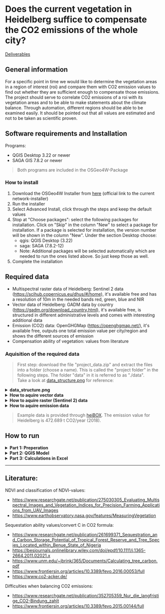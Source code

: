 # Does the current vegetation in Heidelberg suffice to compensate the CO2 emissions of the whole city?

<a href="https://github.com/fossgis2122/home/blob/e5aa74674c3a5d00ed566d79ccd8507bb6f41c33/docs/project_deliverables.md">Deliverables</a>

## General information

For a specific point in time we would like to determine the vegetation areas in a region of interest (roi) and compare them with CO2 emission values to find out whether they are sufficient enough to compensate those emissions. The project should serve to correlate CO2 emissions of a roi with its vegetation areas and to be able to make statements about the climate balance. Through automation, different regions should be able to be examined easily. It should be pointed out that all values are estimated and not to be taken as scientific proven.

## Software requirements and Installation

Programs:
- QGIS Desktop 3.22 or newer
- SAGA GIS 7.8.2 or newer
> Both programs are included in the OSGeo4W-Package

### How to install

1. Download the OSGeo4W Installer from <a href="http://download.osgeo.org/osgeo4w/v2/osgeo4w-setup.exe">here</a> (official link to the current network-installer)
2. Run the installer
3. Select Advanced Install, click through the steps and keep the default values
4. Stop at "Choose packages": select the following packages for installation. Click on "Skip" in the column "New" to select a package for installation. If a package is selected for installation, the version number will be shown in the column "New". Under the section Desktop choose:
    - qgis: QGIS Desktop (3.22)
    - saga: SAGA (7.8.2-12)
    - Note: Additional packages will be selected automatically which are needed to run the ones listed above. So just keep those as well.
5. Complete the installation

## Required data

- Multispectral raster data of Heidelberg: Sentinel 2 data (https://scihub.copernicus.eu/dhus/#/home), it's available free and has a resolution of 10m in the needed bands red, green, blue and NIR 
- Vector data of Heidelberg: GADM data by country (https://gadm.org/download_country.html), it's available free, is structured in different administrative levels and comes with interesting additional data
- Emission (CO2) data: OpenGHGMap (https://openghgmap.net/), it's available free, outputs one total emission value per city/region and shows the different sources of emission
- Compensation ability of vegetation: values from literature 

### Aquisition of the required data

> First step: download the file "project_data.zip" and extract the files into a folder (choose a name). This is called the "project folder" in the following steps. The folder "data" in it is referred to as "./data". <br/>
> Take a look at <a href="data_structure.png">data_structure.png</a> for reference:

<details>
   <summary><b>data_structure.png</b></summary>
<br/>
  <img src="data_structure.png"></img>
  
</details>  

<details>
   <summary><b>How to aquire vector data</b></summary>
<br/>

1. Navigate to <a href="https://gadm.org/download_country.html">GADM data by country</a>, select Germany and download the Geopackage
2. When downloaded, unzip the ZIP-file and move the Geopackage to the folder "./data"

</details>    
    
<details>
   <summary><b>How to aquire raster (Sentinel 2) data</b></summary>
<br/>
    
1. Navigate to <a href="https://scihub.copernicus.eu/dhus/#/self-registration">Copernicus Open Access Hub by ESA registration form</a> and set up an account
2. Log in on <a href="https://scihub.copernicus.eu/dhus/#/home">Copernicus Open Access Hub</a>. Without logging in you cannot download the required data
3. Specify the search area in the map with right-click (move map with left-click and zoom in with mouse wheel)
4. Click on the three stripes left of the search box to open the advanced search (upper left corner of screen)
5. Select Sentinel 2 and put following statement in the box for the cloud cover: [0 TO 10]
6. If you want to search for data in a specific time period, put the required dates in "sensing period" (we recommend using the year 2018 because the emission data is from this year only)
7. Click on the search button (upper right of search box) and wait until the results are displayed
8. Search for an image with full extent (no black parts) and minimal cloud cover
9. Hover over the entry and click on the eye icon ("View product details") which appears along with other icons on the lower right side of the entry
10. Check in the quick look window if the data seems suitable
<br/><br/>
    > If the images you are looking for are offline, you can add them to your cart. Go to your cart (upper left next to the three stripes) and click on download (hover over entry and click on the download icon). It should say that downloading offline products is not possible. At this time, there should appear a clock icon next to the "Offline" text which says either "pending" or "running". Click on the same download button again and it should state that the offline product retrieval is initiated. At this point you did everything the right way. If you encouter problems try again following this manual. <br/>
    > After a while (up to one hour) the datasets will be available to download for three days. Proceed to the next steps to download the data:
11. In the Inspector, navigate to GRANULE/*Name of data*/IMG_DATA/R10m/ and download the two files "...B04..." & "...B08..." (both .jp2)
12. When downloaded, put the two files in the "./data" folder
</details>

<details>
   <summary><b>How to aquire emission data</b></summary>
<br/>

1. Navigate to <a href="https://openghgmap.net/">OpenGHGmap</a> and wait until the data is loaded (coloring the base map)
2. Specify the search area by zooming in with the mouse wheel and moving the map with left-click
3. Hover over the region you want to see data from and you'll get a red value which shows the total CO2 emissions in tonnes for the year 2018
4. For convenience you can already put the value in the "Excelsheet.xlsx" which can be found inside the "project_data.zip" in the marked cell beneath "Emission value (t CO2/year)" (blue background). This will be a step at "Part 3: Calculations" (see below)

</details>

> Example data is provided through <a href="https://heibox.uni-heidelberg.de/d/b6f83521a8ec4ee5b2f6/">heiBOX</a>. The emission value for Heidelberg is 472.689 t CO2/year (2018).

## How to run

<details>
   <summary><b>Part 1: Preperation</b></summary>
<br/>
    
1. Open the OSGeo4W Shell and navigate to the project folder
2. Execute the script "roi_extractor.bat"
3. You immediately are required to enter the roi. Any name of a city or town should work, for additional information you should look with QGIS into the gadm36_DEU.gpkg and search under column "Name_3" for the exact name of your roi (try e.g. Heidelberg, Karlsruhe, Speyer or Gaggenau) - it has to be in the extent of the Sentinel 2 raster images!
5. The outlines of the roi are now automatically saved as a shapefile in the "./data" folder

</details>

<details>
   <summary><b>Part 2: QGIS Model</b></summary>
<br/>

1. Open QGIS and navigate to the project folder and double-click on the model "QGIS_Model" to run it
3. Put in all required data:
    - CRS: leave the default setting (we recommend using EPSG:25832 for Germany)
    - the color definition file is "colors.txt" in your "./data" folder
    - the raster bands are the two from the "./data" folder with "B04" and "B08" in their names
    - the vector data input "roi" is the output from the script "roi_extractor.bat", so it should be the shapefile in the "./data" folder named as your input for your roi
    - it's not important where the output files are exported to, you just should find them easily afterwards (mind the recommendations)
4. Uncheck both check boxes
5. Run the model (takes up to 1 min depending on your PC)
6. It outputs one image and one Excel file at the locations you specified as output folders
    7. Take a look at the image and compare it to <a href="ndvi_colored.png">ndvi_colored.png</a> - does it makes sense? There should be your roi colored in four colors (no vegetation in red to high level of vegetation in green)
8. Proceed if it looks fine, repeat the steps if something seems wrong. Remember to check your input values in the model!

</details>

<details>
   <summary><b>Part 3: Calculations in Excel</b></summary>
<br/>

1. Open the Excel file you got from the model as output 
2. Copy the values from the third column (no title)
3. Navigate to the project folder and open "Excelsheet.xls"
4. Paste the values in the column "HERE (m²)" (blue background)
5. Now put in the emission value from <a href="https://openghgmap.net/">OpenGHGmap</a> in the marked cell under "Emission value (t CO2/year)" (blue background)
6. All following values including the result should be automatically calculated
7. The result is displayed through a color of the corresponding cells. It states whether the vegetation suffices to compensate the CO2 emissions of your roi

> **Congratulations, you completed this analysis!**

</details>

---
## Literature:

NDVI and classification of NDVI-values:
- https://www.researchgate.net/publication/275030305_Evaluating_Multispectral_Images_and_Vegetation_Indices_for_Precision_Farming_Applications_from_UAV_Images
- https://www.earthobservatory.nasa.gov/features/MeasuringVegetation

Sequestation ability values/convert C in CO2 formula:
- https://www.researchgate.net/publication/261699371_Sequestration_and_Carbon_Storage_Potential_of_Tropical_Forest_Reserve_and_Tree_Species_Located_within_Benue_State_of_Nigeria
- https://besjournals.onlinelibrary.wiley.com/doi/epdf/10.1111/j.1365-2664.2011.02021.x
- https://www.unm.edu/~jbrink/365/Documents/Calculating_tree_carbon.pdf
- https://www.frontiersin.org/articles/10.3389/fevo.2016.00053/full
- https://www.co2-acker.de/

Difficulties when balancing CO2 emissions:
- https://www.researchgate.net/publication/352705359_Nur_die_langfristige_CO2-Bindung_zahlt
- https://www.frontiersin.org/articles/10.3389/fevo.2015.00144/full
